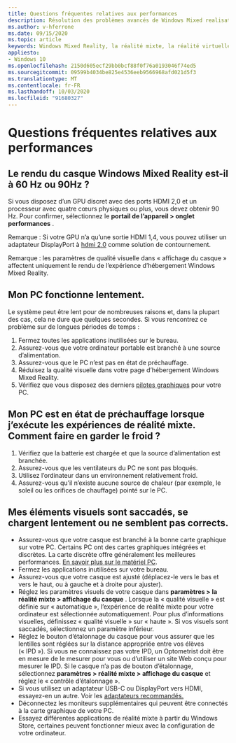 ```yaml
---
title: Questions fréquentes relatives aux performances
description: Résolution des problèmes avancés de Windows Mixed realisation qui va au-delà de notre documentation de support technique standard.
ms.author: v-hferrone
ms.date: 09/15/2020
ms.topic: article
keywords: Windows Mixed Reality, la réalité mixte, la réalité virtuelle, VR, MR, dépannage, erreurs, aide, support, performances
appliesto:
- Windows 10
ms.openlocfilehash: 2150d605ecf29bb0bcf88f0f76a0193046f74ed5
ms.sourcegitcommit: 09599b4034be825e4536eeb9566968afd021d5f3
ms.translationtype: MT
ms.contentlocale: fr-FR
ms.lasthandoff: 10/03/2020
ms.locfileid: "91680327"
---
```

# <a name="performance-faqs"></a>Questions fréquentes relatives aux performances

## <a name="is-my-windows-mixed-reality-headset-rendering-at-60hz-or-90hz-framerate"></a>Le rendu du casque Windows Mixed Reality est-il à 60 Hz ou 90Hz ?

Si vous disposez d’un GPU discret avec des ports HDMI 2,0 et un processeur avec quatre cœurs physiques ou plus, vous devez obtenir 90 Hz. Pour confirmer, sélectionnez le **portail de l’appareil > onglet performances** . 

Remarque : Si votre GPU n’a qu’une sortie HDMI 1,4, vous pouvez utiliser un adaptateur DisplayPort à [hdmi 2,0](recommended-adapters-for-windows-mixed-reality-capable-pcs.md) comme solution de contournement. 

Remarque : les paramètres de qualité visuelle dans « affichage du casque » affectent uniquement le rendu de l’expérience d’hébergement Windows Mixed Reality.

## <a name="my-pc-is-running-slowly"></a>Mon PC fonctionne lentement.

Le système peut être lent pour de nombreuses raisons et, dans la plupart des cas, cela ne dure que quelques secondes. Si vous rencontrez ce problème sur de longues périodes de temps :
1. Fermez toutes les applications inutilisées sur le bureau.
2. Assurez-vous que votre ordinateur portable est branché à une source d’alimentation.
3. Assurez-vous que le PC n’est pas en état de préchauffage.
4. Réduisez la qualité visuelle dans votre page d’hébergement Windows Mixed Reality.
5. Vérifiez que vous disposez des derniers [pilotes graphiques](other-questions.md#my-graphics-driver-isnt-supported-im-getting-graphics-driver-failure-errors) pour votre PC.

## <a name="my-pc-is-warming-up-as-i-run-the-mixed-reality-experiences-how-do-i-keep-it-cool"></a>Mon PC est en état de préchauffage lorsque j’exécute les expériences de réalité mixte. Comment faire en garder le froid ?

1. Vérifiez que la batterie est chargée et que la source d’alimentation est branchée.
2. Assurez-vous que les ventilateurs du PC ne sont pas bloqués.
3. Utilisez l’ordinateur dans un environnement relativement froid.
4. Assurez-vous qu’il n’existe aucune source de chaleur (par exemple, le soleil ou les orifices de chauffage) pointé sur le PC.

## <a name="my-visuals-are-choppy-load-slowly-or-dont-look-good"></a>Mes éléments visuels sont saccadés, se chargent lentement ou ne semblent pas corrects.
* Assurez-vous que votre casque est branché à la bonne carte graphique sur votre PC. Certains PC ont des cartes graphiques intégrées et discrètes. La carte discrète offre généralement les meilleures performances. [En savoir plus sur le matériel PC](https://support.microsoft.com/en-us/help/4039260/windows-10-mixed-reality-pc-hardware-guidelines).
* Fermez les applications inutilisées sur votre bureau.
* Assurez-vous que votre casque est ajusté (déplacez-le vers le bas et vers le haut, ou à gauche et à droite pour ajuster).
* Réglez les paramètres visuels de votre casque dans **paramètres > la réalité mixte > affichage du casque** . Lorsque la « qualité visuelle » est définie sur « automatique », l’expérience de réalité mixte pour votre ordinateur est sélectionnée automatiquement. Pour plus d’informations visuelles, définissez « qualité visuelle » sur « haute ». Si vos visuels sont saccadés, sélectionnez un paramètre inférieur.
* Réglez le bouton d’étalonnage du casque pour vous assurer que les lentilles sont réglées sur la distance appropriée entre vos élèves (« IPD »). Si vous ne connaissez pas votre IPD, un Optometrist doit être en mesure de le mesurer pour vous ou d’utiliser un site Web conçu pour mesurer le IPD. Si le casque n’a pas de bouton d’étalonnage, sélectionnez **paramètres > réalité mixte > affichage du casque** et réglez le « contrôle d’étalonnage ».
* Si vous utilisez un adaptateur USB-C ou DisplayPort vers HDMI, essayez-en un autre. Voir les [adaptateurs recommandés.](recommended-adapters-for-windows-mixed-reality-capable-pcs.md)
* Déconnectez les moniteurs supplémentaires qui peuvent être connectés à la carte graphique de votre PC.
* Essayez différentes applications de réalité mixte à partir du Windows Store, certaines peuvent fonctionner mieux avec la configuration de votre ordinateur.
